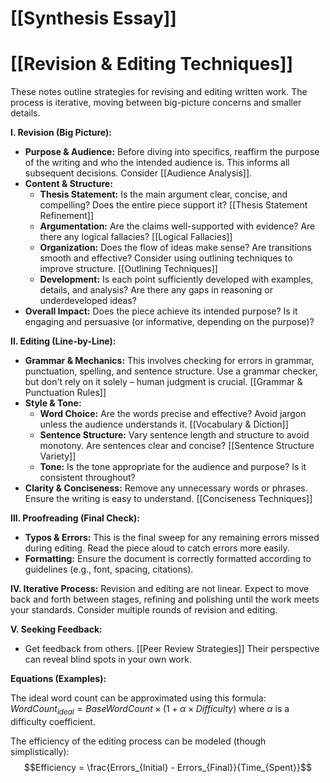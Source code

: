 # [[Synthesis Essay]]
# [[Revision & Editing Techniques]]

These notes outline strategies for revising and editing written work.  The process is iterative, moving between big-picture concerns and smaller details.

**I. Revision (Big Picture):**

* **Purpose & Audience:**  Before diving into specifics, reaffirm the purpose of the writing and who the intended audience is.  This informs all subsequent decisions.  Consider [[Audience Analysis]].
* **Content & Structure:**
    * **Thesis Statement:** Is the main argument clear, concise, and compelling?  Does the entire piece support it? [[Thesis Statement Refinement]]
    * **Argumentation:** Are the claims well-supported with evidence? Are there any logical fallacies? [[Logical Fallacies]]
    * **Organization:** Does the flow of ideas make sense? Are transitions smooth and effective? Consider using outlining techniques to improve structure.  [[Outlining Techniques]]
    * **Development:** Is each point sufficiently developed with examples, details, and analysis? Are there any gaps in reasoning or underdeveloped ideas?
* **Overall Impact:** Does the piece achieve its intended purpose? Is it engaging and persuasive (or informative, depending on the purpose)?

**II. Editing (Line-by-Line):**

* **Grammar & Mechanics:** This involves checking for errors in grammar, punctuation, spelling, and sentence structure.  Use a grammar checker, but don't rely on it solely – human judgment is crucial. [[Grammar & Punctuation Rules]]
* **Style & Tone:**
    * **Word Choice:** Are the words precise and effective? Avoid jargon unless the audience understands it. [[Vocabulary & Diction]]
    * **Sentence Structure:** Vary sentence length and structure to avoid monotony.  Are sentences clear and concise? [[Sentence Structure Variety]]
    * **Tone:** Is the tone appropriate for the audience and purpose?  Is it consistent throughout?
* **Clarity & Conciseness:** Remove any unnecessary words or phrases.  Ensure the writing is easy to understand.  [[Conciseness Techniques]]


**III. Proofreading (Final Check):**

* **Typos & Errors:** This is the final sweep for any remaining errors missed during editing.  Read the piece aloud to catch errors more easily.
* **Formatting:** Ensure the document is correctly formatted according to guidelines (e.g., font, spacing, citations).


**IV. Iterative Process:** Revision and editing are not linear. Expect to move back and forth between stages, refining and polishing until the work meets your standards.  Consider multiple rounds of revision and editing.


**V. Seeking Feedback:**

* Get feedback from others. [[Peer Review Strategies]]  Their perspective can reveal blind spots in your own work.


**Equations (Examples):**

The ideal word count can be approximated using this formula:  $WordCount_{ideal} =  BaseWordCount \times (1 + \alpha \times Difficulty)$ where $\alpha$ is a difficulty coefficient.

The efficiency of the editing process can be modeled (though simplistically):
$$Efficiency = \frac{Errors_{Initial} - Errors_{Final}}{Time_{Spent}}$$


